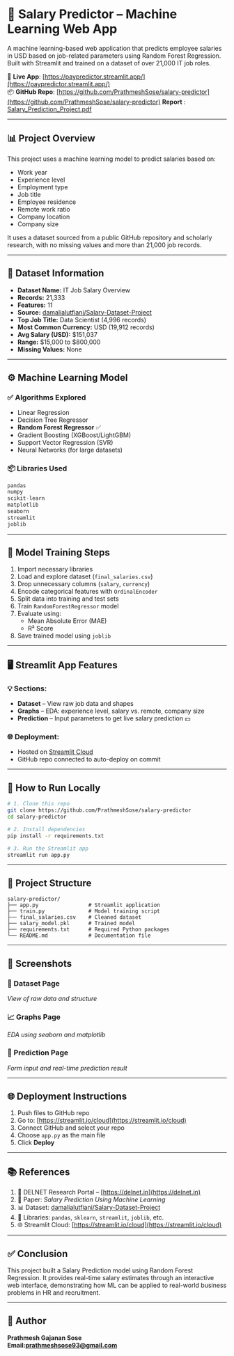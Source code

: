 
# 💼 Salary Predictor – Machine Learning Web App

A machine learning-based web application that predicts employee salaries in USD based on job-related parameters using Random Forest Regression. Built with Streamlit and trained on a dataset of over 21,000 IT job roles.

🔗 **Live App**: [https://paypredictor.streamlit.app/](https://paypredictor.streamlit.app/)  
📦 **GitHub Repo**: [https://github.com/PrathmeshSose/salary-predictor](https://github.com/PrathmeshSose/salary-predictor)
   **Report** : [Salary_Prediction_Project.pdf](https://github.com/user-attachments/files/21220701/Salary_Prediction_Project.pdf)

---

## 📊 Project Overview

This project uses a machine learning model to predict salaries based on:

- Work year
- Experience level
- Employment type
- Job title
- Employee residence
- Remote work ratio
- Company location
- Company size

It uses a dataset sourced from a public GitHub repository and scholarly research, with no missing values and more than 21,000 job records.

---

## 📁 Dataset Information

- **Dataset Name:** IT Job Salary Overview  
- **Records:** 21,333  
- **Features:** 11  
- **Source:** [damalialutfiani/Salary-Dataset-Project](https://github.com/damalialutfiani/Salary-Dataset-Project)  
- **Top Job Title:** Data Scientist (4,996 records)  
- **Most Common Currency:** USD (19,912 records)  
- **Avg Salary (USD):** $151,037  
- **Range:** $15,000 to $800,000  
- **Missing Values:** None  

---

## ⚙️ Machine Learning Model

### ✅ Algorithms Explored

- Linear Regression
- Decision Tree Regressor
- **Random Forest Regressor** ✅
- Gradient Boosting (XGBoost/LightGBM)
- Support Vector Regression (SVR)
- Neural Networks (for large datasets)

### 📦 Libraries Used

```python
pandas
numpy
scikit-learn
matplotlib
seaborn
streamlit
joblib
```

---

## 🧠 Model Training Steps

1. Import necessary libraries  
2. Load and explore dataset (`final_salaries.csv`)  
3. Drop unnecessary columns (`salary`, `currency`)  
4. Encode categorical features with `OrdinalEncoder`  
5. Split data into training and test sets  
6. Train `RandomForestRegressor` model  
7. Evaluate using:
   - Mean Absolute Error (MAE)
   - R² Score
8. Save trained model using `joblib`

---

## 🖥️ Streamlit App Features

### 💡 Sections:
- **Dataset** – View raw job data and shapes
- **Graphs** – EDA: experience level, salary vs. remote, company size
- **Prediction** – Input parameters to get live salary prediction 💵

### 🌐 Deployment:
- Hosted on [Streamlit Cloud](https://streamlit.io/cloud)
- GitHub repo connected to auto-deploy on commit

---

## 🔧 How to Run Locally

```bash
# 1. Clone this repo
git clone https://github.com/PrathmeshSose/salary-predictor
cd salary-predictor

# 2. Install dependencies
pip install -r requirements.txt

# 3. Run the Streamlit app
streamlit run app.py
```

---

## 📂 Project Structure

```
salary-predictor/
├── app.py                # Streamlit application
├── train.py              # Model training script
├── final_salaries.csv    # Cleaned dataset
├── salary_model.pkl      # Trained model
├── requirements.txt      # Required Python packages
└── README.md             # Documentation file
```

---

## 🧪 Screenshots

### 📌 Dataset Page
_View of raw data and structure_

### 📈 Graphs Page
_EDA using seaborn and matplotlib_

### 🤖 Prediction Page
_Form input and real-time prediction result_

---

## 🌐 Deployment Instructions

1. Push files to GitHub repo  
2. Go to: [https://streamlit.io/cloud](https://streamlit.io/cloud)  
3. Connect GitHub and select your repo  
4. Choose `app.py` as the main file  
5. Click **Deploy**

---

## 📚 References

1. 📘 DELNET Research Portal – [https://delnet.in](https://delnet.in)  
2. 📄 Paper: *Salary Prediction Using Machine Learning*  
3. 📊 Dataset: [damalialutfiani/Salary-Dataset-Project](https://github.com/damalialutfiani/Salary-Dataset-Project)  
4. 🧰 Libraries: `pandas`, `sklearn`, `streamlit`, `joblib`, etc.  
5. 🌐 Streamlit Cloud: [https://streamlit.io/cloud](https://streamlit.io/cloud)

---

## ✅ Conclusion

This project built a Salary Prediction model using Random Forest Regression. It provides real-time salary estimates through an interactive web interface, demonstrating how ML can be applied to real-world business problems in HR and recruitment.

---

## 👤 Author

**Prathmesh Gajanan Sose**  
**Email:prathmeshsose93@gmail.com**

